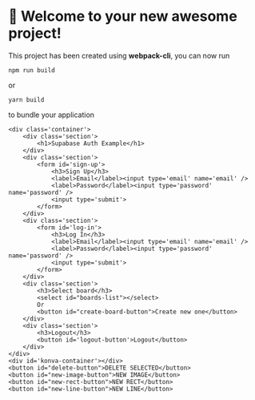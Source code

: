# 🚀 Welcome to your new awesome project!

This project has been created using **webpack-cli**, you can now run

```
npm run build
```

or

```
yarn build
```

to bundle your application


    <div class='container'>
        <div class='section'>
            <h1>Supabase Auth Example</h1>
        </div>
        <div class='section'>
            <form id='sign-up'>
                <h3>Sign Up</h3>
                <label>Email</label><input type='email' name='email' />
                <label>Password</label><input type='password' name='password' />
                <input type='submit'>
            </form>
        </div>
        <div class='section'>
            <form id='log-in'>
                <h3>Log In</h3>
                <label>Email</label><input type='email' name='email' />
                <label>Password</label><input type='password' name='password' />
                <input type='submit'>
            </form>
        </div>
        <div class='section'>
            <h3>Select board</h3>
            <select id="boards-list"></select>
            Or
            <button id="create-board-button">Create new one</button>
        </div>
        <div class='section'>
            <h3>Logout</h3>
            <button id='logout-button'>Logout</button>
        </div>
    </div>
    <div id='konva-container'></div>
    <button id="delete-button">DELETE SELECTED</button>
    <button id="new-image-button">NEW IMAGE</button>
    <button id="new-rect-button">NEW RECT</button>
    <button id="new-line-button">NEW LINE</button>
